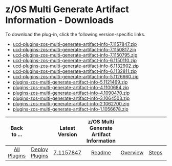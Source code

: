 # z/OS Multi Generate Artifact Information - Downloads

To download the plug-in, click the following version-specific links.
- [ucd-plugins-zos-multi-generate-artifact-info-7.1157847.zip](https://raw.githubusercontent.com/UrbanCode/IBM-UCD-PLUGINS/main/files/zos-multi-generate-artifact-info/ucd-plugins-zos-multi-generate-artifact-info-7.1157847.zip)
- [ucd-plugins-zos-multi-generate-artifact-info-7.1150817.zip](https://raw.githubusercontent.com/UrbanCode/IBM-UCD-PLUGINS/main/files/zos-multi-generate-artifact-info/ucd-plugins-zos-multi-generate-artifact-info-7.1150817.zip)
- [ucd-plugins-zos-multi-generate-artifact-info-7.1150795.zip](https://raw.githubusercontent.com/UrbanCode/IBM-UCD-PLUGINS/main/files/zos-multi-generate-artifact-info/ucd-plugins-zos-multi-generate-artifact-info-7.1150795.zip)
- [ucd-plugins-zos-multi-generate-artifact-info-6.1150110.zip](https://raw.githubusercontent.com/UrbanCode/IBM-UCD-PLUGINS/main/files/zos-multi-generate-artifact-info/ucd-plugins-zos-multi-generate-artifact-info-6.1150110.zip)
- [ucd-plugins-zos-multi-generate-artifact-info-6.1132902.zip](https://raw.githubusercontent.com/UrbanCode/IBM-UCD-PLUGINS/main/files/zos-multi-generate-artifact-info/ucd-plugins-zos-multi-generate-artifact-info-6.1132902.zip)
- [ucd-plugins-zos-multi-generate-artifact-info-6.1132811.zip](https://raw.githubusercontent.com/UrbanCode/IBM-UCD-PLUGINS/main/files/zos-multi-generate-artifact-info/ucd-plugins-zos-multi-generate-artifact-info-6.1132811.zip)
- [ucd-plugins-zos-multi-generate-artifact-info-5.1126660.zip](https://raw.githubusercontent.com/UrbanCode/IBM-UCD-PLUGINS/main/files/zos-multi-generate-artifact-info/ucd-plugins-zos-multi-generate-artifact-info-5.1126660.zip)
- [plugins-zos-multi-generate-artifact-info-5.1121469.zip](https://raw.githubusercontent.com/UrbanCode/IBM-UCD-PLUGINS/main/files/zos-multi-generate-artifact-info/plugins-zos-multi-generate-artifact-info-5.1121469.zip)
- [plugins-zos-multi-generate-artifact-info-4.1100684.zip](https://raw.githubusercontent.com/UrbanCode/IBM-UCD-PLUGINS/main/files/zos-multi-generate-artifact-info/plugins-zos-multi-generate-artifact-info-4.1100684.zip)
- [plugins-zos-multi-generate-artifact-info-4.1090470.zip](https://raw.githubusercontent.com/UrbanCode/IBM-UCD-PLUGINS/main/files/zos-multi-generate-artifact-info/plugins-zos-multi-generate-artifact-info-4.1090470.zip)
- [plugins-zos-multi-generate-artifact-info-3.1064503.zip](https://raw.githubusercontent.com/UrbanCode/IBM-UCD-PLUGINS/main/files/zos-multi-generate-artifact-info/plugins-zos-multi-generate-artifact-info-3.1064503.zip)
- [plugins-zos-multi-generate-artifact-info-2.1062700.zip](https://raw.githubusercontent.com/UrbanCode/IBM-UCD-PLUGINS/main/files/zos-multi-generate-artifact-info/plugins-zos-multi-generate-artifact-info-2.1062700.zip)
- [plugins-zos-multi-generate-artifact-info-1.1056678.zip](https://raw.githubusercontent.com/UrbanCode/IBM-UCD-PLUGINS/main/files/zos-multi-generate-artifact-info/plugins-zos-multi-generate-artifact-info-1.1056678.zip)

|          Back to ...          |                                |                                                                                 Latest Version                                                                                  | z/OS Multi Generate Artifact Information |                         |                   |                   |
|:-----------------------------:|:------------------------------:|:-------------------------------------------------------------------------------------------------------------------------------------------------------------------------------:|:----------------------------------------:|:-----------------------:|:-----------------:|:-----------------:|
| [All Plugins](../../index.md) | [Deploy Plugins](../README.md) | [7.1157847](https://raw.githubusercontent.com/UrbanCode/IBM-UCD-PLUGINS/main/files/zos-multi-generate-artifact-info/ucd-plugins-zos-multi-generate-artifact-info-7.1157847.zip) |           [Readme](README.md)            | [Overview](overview.md) | [Steps](steps.md) | [Usage](usage.md) |
